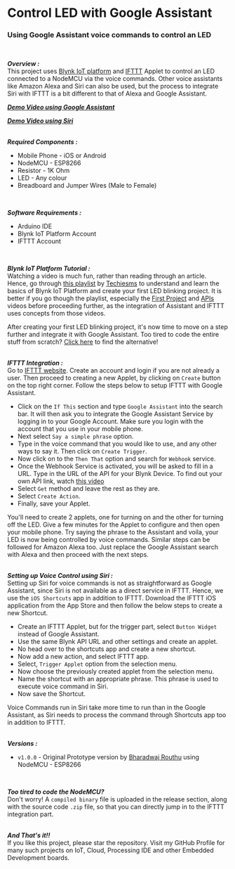# Control LED with Google Assistant  
### Using Google Assistant voice commands to control an LED  
<br/>

***Overview :***  
This project uses [Blynk IoT platform](https://blynk.io/) and [IFTTT](https://ifttt.com/) Applet to control an LED connected to a NodeMCU via the voice commands. Other voice assistants like Amazon Alexa and Siri can also be used, but the process to integrate Siri with IFTTT is a bit different to that of Alexa and Google Assistant.  

***[Demo Video using Google Assistant](https://drive.google.com/file/d/1Ap0asXn5fzk9Gp_PYVL1dQUu67VbGFpF/view?usp=sharing)***  

***[Demo Video using Siri](https://drive.google.com/file/d/1Ao74JyMBc-s_uZpbO1YhAH_GObMIryAo/view?usp=sharing)***  
<br/>

***Required Components :***  
- Mobile Phone - iOS or Android
- NodeMCU - ESP8266
- Resistor - 1K Ohm
- LED - Any colour
- Breadboard and Jumper Wires (Male to Female)  
<br/>

***Software Requirements :***
- Arduino IDE
- Blynk IoT Platform Account
- IFTTT Account  
<br/>

***Blynk IoT Platform Tutorial :***  
Watching a video is much fun, rather than reading through an article. Hence, go through [this playlist](https://www.youtube.com/playlist?list=PLruzZCuhcsGNrSxeWer6C0vff7hq37Num) by [Techiesms](https://www.youtube.com/channel/UC7raRsx4ojx3cyXT3x9-PuQ) to understand and learn the basics of Blynk IoT Platform and create your first LED blinking project. It is better if you go though the playlist, especially the [First Project](https://www.youtube.com/watch?v=IKbbvEzZ7wg&list=PLruzZCuhcsGNrSxeWer6C0vff7hq37Num&index=2) and [APIs](https://www.youtube.com/watch?v=uPMibJhrtjE&list=PLruzZCuhcsGNrSxeWer6C0vff7hq37Num&index=5) videos before proceeding further, as the integration of Assistant and IFTTT uses concepts from those videos.  

After creating your first LED blinking project, it's now time to move on a step further and integrate it with Google Assistant. Too tired to code the entire stuff from scratch? [Click here](https://github.com/Bharadwaj-R/Control-LED-with-Google-Assistant#:~:text=Too%20tired%20to%20code%20the%20NodeMCU%3F) to find the alternative!  
<br/>

***IFTTT Integration :***  
Go to [IFTTT website](https://ifttt.com/). Create an account and login if you are not already a user. Then proceed to creating a new Applet, by clicking on `Create` button on the top right corner. Follow the steps below to setup IFTTT with Google Assistant.  
- Click on the `If This` section and type `Google Assistant` into the search bar. It will then ask you to integrate the Google Assistant Service by logging in to your Google Account. Make sure you login with the account that you use in your mobile phone.
- Next select `Say a simple phrase` option.
- Type in the voice command that you would like to use, and any other ways to say it. Then click on `Create Trigger`.
- Now click on to the `Then That` option and search for `Webhook` service.
- Once the Webhook Service is activated, you will be asked to fill in a URL. Type in the URL of the API for your Blynk Device. To find out your own API link, watch [this video](https://www.youtube.com/watch?v=uPMibJhrtjE&list=PLruzZCuhcsGNrSxeWer6C0vff7hq37Num&index=5)
- Select `Get` method and leave the rest as they are.
- Select `Create Action`. 
- Finally, save your Applet.  

You'll need to create 2 applets, one for turning on and the other for turning off the LED. Give a few minutes for the Applet to configure and then open your mobile phone. Try saying the phrase to the Assistant and voila, your LED is now being controlled by voice commands. Similar steps can be followed for Amazon Alexa too. Just replace the Google Assistant search with Alexa and then proceed with the next steps.  
<br/>

***Setting up Voice Control using Siri :***  
Setting up Siri for voice commands is not as straightforward as Google Assistant, since Siri is not available as a direct service in IFTTT. Hence, we use the `iOS Shortcuts` app in addition to IFTTT. Download the IFTTT iOS application from the App Store and then follow the below steps to create a new Shortcut.  
- Create an IFTTT Applet, but for the trigger part, select `Button Widget` instead of Google Assistant. 
- Use the same Blynk API URL and other settings and create an applet.
- No head over to the shortcuts app and create a new shortcut. 
- Now add a new action, and select IFTTT app. 
- Select, `Trigger Applet` option from the selection menu.
- Now choose the previously created applet from the selection menu. 
- Name the shortcut with an appropriate phrase. This phrase is used to execute voice command in Siri.
- Now save the Shortcut.  

Voice Commands run in Siri take more time to run than in the Google Assistant, as Siri needs to process the command through Shortcuts app too in addition to IFTTT.  
<br/>

***Versions :***
- `v1.0.0` - Original Prototype version by [Bharadwaj Routhu](https://github.com/Bharadwaj-R) using NodeMCU - ESP8266  
<br/>

***Too tired to code the NodeMCU?***  
Don't worry! A `compiled binary` file is uploaded in the release section, along with the source code `.zip` file, so that you can directly jump in to the IFTTT integration part.  
<br/>

***And That's it!!***  
If you like this project, please star the repository. Visit my GitHub Profile for many such projects on IoT, Cloud, Processing IDE and other Embedded Development boards. 
